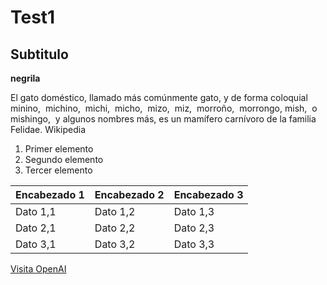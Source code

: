 # Test1

## Subtitulo

**negrila**

El gato doméstico​​, llamado más comúnmente gato, y de forma coloquial minino, ​ michino, ​ michi, ​​ micho, ​ mizo, ​ miz, ​ morroño, ​ morrongo, ​ mish, ​ o mishingo, ​ y algunos nombres más, es un mamífero carnívoro de la familia Felidae. Wikipedia


1. Primer elemento
2. Segundo elemento
3. Tercer elemento


| Encabezado 1 | Encabezado 2 | Encabezado 3 |
|--------------|--------------|--------------|
| Dato 1,1     | Dato 1,2     | Dato 1,3     |
| Dato 2,1     | Dato 2,2     | Dato 2,3     |
| Dato 3,1     | Dato 3,2     | Dato 3,3     |


[Visita OpenAI](https://openai.com "Sitio web de OpenAI")

